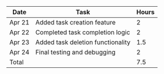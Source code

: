 | Date       | Task                           | Hours |
|------------|--------------------------------|-------|
| Apr 21     | Added task creation feature    | 2     |
| Apr 22     | Completed task completion logic | 2     |
| Apr 23     | Added task deletion functionality | 1.5   |
| Apr 24     | Final testing and debugging    | 2     |
| Total      |                                | 7.5   |
